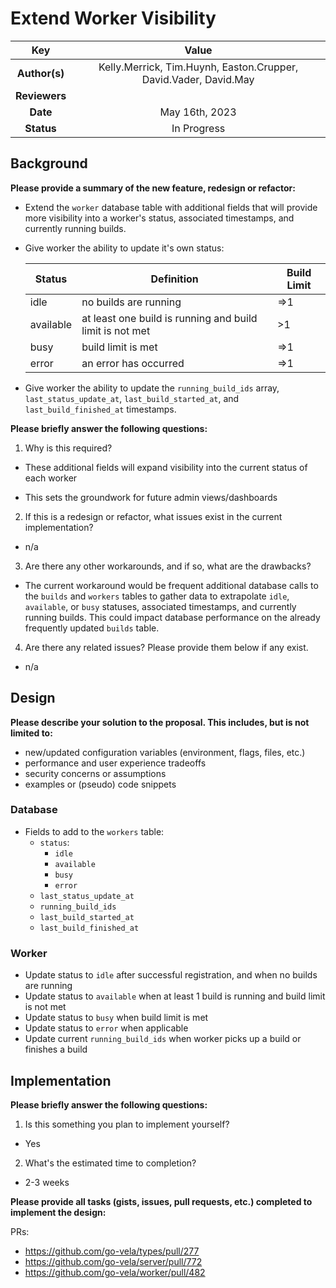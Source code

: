 # Extend Worker Visibility

<!--
The name of this markdown file should:

1. Short and contain no more then 30 characters

2. Contain the date of submission in MM-DD format

3. Clearly state what the proposal is being submitted for
-->

| Key           | Value |
| :-----------: | :-: |
| **Author(s)** | Kelly.Merrick, Tim.Huynh, Easton.Crupper, David.Vader, David.May |
| **Reviewers** |  |
| **Date**      | May 16th, 2023 |
| **Status**    | In Progress |

<!--
If you're already working with someone, please add them to the proper author/reviewer category.

If not, please leave the reviewer category empty and someone from the Vela team will assign it to themself.

Here is a brief explanation of the different proposal statuses:

1. Reviewed: The proposal is currently under review or has been reviewed.

2. Accepted: The proposal has been accepted and is ready for implementation.

3. In Progress: An accepted proposal is being implemented by actual work.

NOTE: The design is subject to change during this phase.

4. Cancelled: While or before implementation the proposal was cancelled.

NOTE: This can happen for a multitude of reasons.

5. Complete: This feature/change is implemented.
-->

## Background

<!--
This section is intended to describe the new feature, redesign or refactor.
-->

**Please provide a summary of the new feature, redesign or refactor:**

<!--
Provide your description here.
-->

* Extend the `worker` database table with additional fields that will provide more visibility into a worker's status, associated timestamps, and currently running builds.

* Give worker the ability to update it's own status:

  | Status | Definition | Build Limit |
  | - | - | - |
  | idle | no builds are running | =>1 |
  | available | at least one build is running and build limit is not met | >1 |
  | busy | build limit is met | =>1 |
  | error | an error has occurred | =>1 |

* Give worker the ability to update the `running_build_ids` array, `last_status_update_at`, `last_build_started_at`, and `last_build_finished_at` timestamps.

**Please briefly answer the following questions:**

1. Why is this required?

* These additional fields will expand visibility into the current status of each worker

* This sets the groundwork for future admin views/dashboards

2. If this is a redesign or refactor, what issues exist in the current implementation?

* n/a

3. Are there any other workarounds, and if so, what are the drawbacks?

* The current workaround would be frequent additional database calls to the `builds` and `workers` tables to gather data to extrapolate `idle`, `available`, or `busy` statuses, associated timestamps, and currently running builds. This could impact database performance on the already frequently updated `builds` table.

4. Are there any related issues? Please provide them below if any exist.

* n/a

## Design

<!--
This section is intended to explain the solution design for the proposal.

NOTE: If there are no current plans for a solution, please leave this section blank.
-->

**Please describe your solution to the proposal. This includes, but is not limited to:**

* new/updated configuration variables (environment, flags, files, etc.)
* performance and user experience tradeoffs
* security concerns or assumptions
* examples or (pseudo) code snippets

### Database 

* Fields to add to the `workers` table:
  * `status`:
    * `idle`
    * `available`
    * `busy`
    * `error`
  * `last_status_update_at`
  * `running_build_ids`
  * `last_build_started_at`
  * `last_build_finished_at`

### Worker

* Update status to `idle` after successful registration, and when no builds are running
* Update status to `available` when at least 1 build is running and build limit is not met
* Update status to `busy` when build limit is met
* Update status to `error` when applicable
* Update current `running_build_ids` when worker picks up a build or finishes a build

## Implementation

<!--
This section is intended to explain how the solution will be implemented for the proposal.

NOTE: If there are no current plans for implementation, please leave this section blank.
-->

**Please briefly answer the following questions:**

1. Is this something you plan to implement yourself?

<!-- Answer here -->
* Yes

2. What's the estimated time to completion?

<!-- Answer here -->
* 2-3 weeks

**Please provide all tasks (gists, issues, pull requests, etc.) completed to implement the design:**

<!-- Answer here -->

PRs:
* https://github.com/go-vela/types/pull/277
* https://github.com/go-vela/server/pull/772
* https://github.com/go-vela/worker/pull/482
